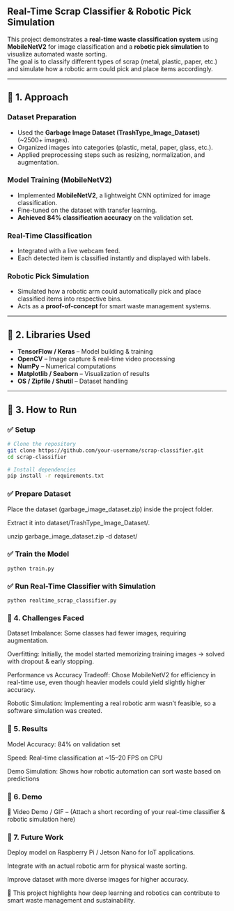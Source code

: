  ## Real-Time Scrap Classifier & Robotic Pick Simulation  

This project demonstrates a **real-time waste classification system** using **MobileNetV2** for image classification and a **robotic pick simulation** to visualize automated waste sorting.  
The goal is to classify different types of scrap (metal, plastic, paper, etc.) and simulate how a robotic arm could pick and place items accordingly.  

---

## 🔹 1. Approach  

### Dataset Preparation  
- Used the **Garbage Image Dataset (TrashType_Image_Dataset)** (~2500+ images).  
- Organized images into categories (plastic, metal, paper, glass, etc.).  
- Applied preprocessing steps such as resizing, normalization, and augmentation.  

### Model Training (MobileNetV2)  
- Implemented **MobileNetV2**, a lightweight CNN optimized for image classification.  
- Fine-tuned on the dataset with transfer learning.  
- **Achieved 84% classification accuracy** on the validation set.  

### Real-Time Classification  
- Integrated with a live webcam feed.  
- Each detected item is classified instantly and displayed with labels.  

### Robotic Pick Simulation  
- Simulated how a robotic arm could automatically pick and place classified items into respective bins.  
- Acts as a **proof-of-concept** for smart waste management systems.  

---

## 🔹 2. Libraries Used  

- **TensorFlow / Keras** – Model building & training  
- **OpenCV** – Image capture & real-time video processing  
- **NumPy** – Numerical computations  
- **Matplotlib / Seaborn** – Visualization of results  
- **OS / Zipfile / Shutil** – Dataset handling  

---

## 🔹 3. How to Run  

### ✅ Setup  
```bash
# Clone the repository
git clone https://github.com/your-username/scrap-classifier.git
cd scrap-classifier

# Install dependencies
pip install -r requirements.txt
```


### ✅ Prepare Dataset

Place the dataset (garbage_image_dataset.zip) inside the project folder.

Extract it into dataset/TrashType_Image_Dataset/.

unzip garbage_image_dataset.zip -d dataset/

### ✅ Train the Model
```
python train.py
```

### ✅ Run Real-Time Classifier with Simulation
```
python realtime_scrap_classifier.py
```

### 🔹 4. Challenges Faced

Dataset Imbalance: Some classes had fewer images, requiring augmentation.

Overfitting: Initially, the model started memorizing training images → solved with dropout & early stopping.

Performance vs Accuracy Tradeoff: Chose MobileNetV2 for efficiency in real-time use, even though heavier models could yield slightly higher accuracy.

Robotic Simulation: Implementing a real robotic arm wasn’t feasible, so a software simulation was created.

### 🔹 5. Results

Model Accuracy: 84% on validation set

Speed: Real-time classification at ~15–20 FPS on CPU

Demo Simulation: Shows how robotic automation can sort waste based on predictions

### 🔹 6. Demo

🎥 Video Demo / GIF – (Attach a short recording of your real-time classifier & robotic simulation here)

### 🔹 7. Future Work

Deploy model on Raspberry Pi / Jetson Nano for IoT applications.

Integrate with an actual robotic arm for physical waste sorting.

Improve dataset with more diverse images for higher accuracy.

📌 This project highlights how deep learning and robotics can contribute to smart waste management and sustainability.

